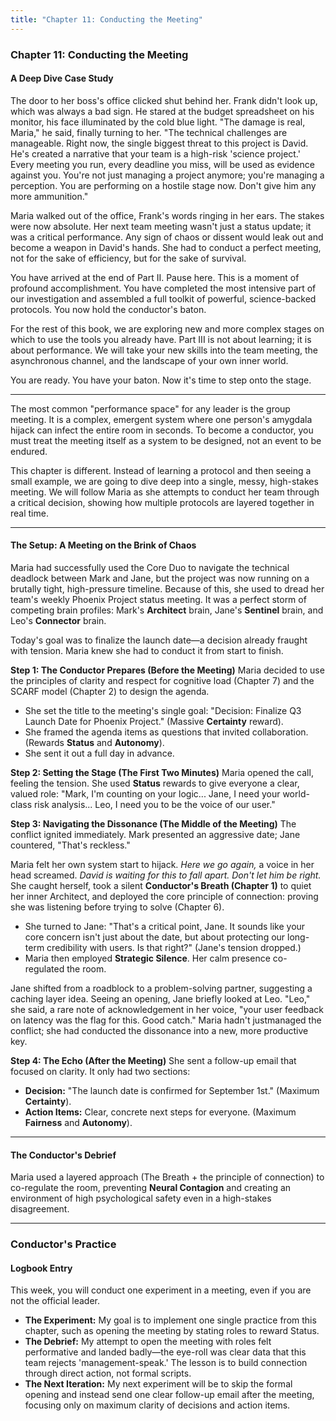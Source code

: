```yaml
---
title: "Chapter 11: Conducting the Meeting"
---
```

### **Chapter 11: Conducting the Meeting**
#### A Deep Dive Case Study

The door to her boss's office clicked shut behind her. Frank didn't look up, which was always a bad sign. He stared at the budget spreadsheet on his monitor, his face illuminated by the cold blue light. "The damage is real, Maria," he said, finally turning to her. "The technical challenges are manageable. Right now, the single biggest threat to this project is David. He's created a narrative that your team is a high-risk 'science project.' Every meeting you run, every deadline you miss, will be used as evidence against you. You're not just managing a project anymore; you're managing a perception. You are performing on a hostile stage now. Don't give him any more ammunition."

Maria walked out of the office, Frank's words ringing in her ears. The stakes were now absolute. Her next team meeting wasn't just a status update; it was a critical performance. Any sign of chaos or dissent would leak out and become a weapon in David's hands. She had to conduct a perfect meeting, not for the sake of efficiency, but for the sake of survival.

You have arrived at the end of Part II. Pause here. This is a moment of profound accomplishment. You have completed the most intensive part of our investigation and assembled a full toolkit of powerful, science-backed protocols. You now hold the conductor's baton.

For the rest of this book, we are exploring new and more complex stages on which to use the tools you already have. Part III is not about learning; it is about performance. We will take your new skills into the team meeting, the asynchronous channel, and the landscape of your own inner world.

You are ready. You have your baton. Now it's time to step onto the stage.

***

The most common "performance space" for any leader is the group meeting. It is a complex, emergent system where one person's amygdala hijack can infect the entire room in seconds. To become a conductor, you must treat the meeting itself as a system to be designed, not an event to be endured.

This chapter is different. Instead of learning a protocol and then seeing a small example, we are going to dive deep into a single, messy, high-stakes meeting. We will follow Maria as she attempts to conduct her team through a critical decision, showing how multiple protocols are layered together in real time.

***

#### **The Setup: A Meeting on the Brink of Chaos**
Maria had successfully used the Core Duo to navigate the technical deadlock between Mark and Jane, but the project was now running on a brutally tight, high-pressure timeline. Because of this, she used to dread her team's weekly Phoenix Project status meeting. It was a perfect storm of competing brain profiles: Mark's **Architect** brain, Jane's **Sentinel** brain, and Leo's **Connector** brain.

Today's goal was to finalize the launch date—a decision already fraught with tension. Maria knew she had to conduct it from start to finish.

**Step 1: The Conductor Prepares (Before the Meeting)**
Maria decided to use the principles of clarity and respect for cognitive load (Chapter 7) and the SCARF model (Chapter 2) to design the agenda.
*   She set the title to the meeting's single goal: "Decision: Finalize Q3 Launch Date for Phoenix Project." (Massive **Certainty** reward).
*   She framed the agenda items as questions that invited collaboration. (Rewards **Status** and **Autonomy**).
*   She sent it out a full day in advance.

**Step 2: Setting the Stage (The First Two Minutes)**
Maria opened the call, feeling the tension. She used **Status** rewards to give everyone a clear, valued role: "Mark, I'm counting on your logic... Jane, I need your world-class risk analysis... Leo, I need you to be the voice of our user."

**Step 3: Navigating the Dissonance (The Middle of the Meeting)**
The conflict ignited immediately. Mark presented an aggressive date; Jane countered, "That's reckless."

Maria felt her own system start to hijack. *Here we go again,* a voice in her head screamed. *David is waiting for this to fall apart. Don't let him be right.* She caught herself, took a silent **Conductor's Breath (Chapter 1)** to quiet her inner Architect, and deployed the core principle of connection: proving she was listening before trying to solve (Chapter 6).

*   She turned to Jane: "That's a critical point, Jane. It sounds like your core concern isn't just about the date, but about protecting our long-term credibility with users. Is that right?" (Jane's tension dropped.)
*   Maria then employed **Strategic Silence**. Her calm presence co-regulated the room.

Jane shifted from a roadblock to a problem-solving partner, suggesting a caching layer idea. Seeing an opening, Jane briefly looked at Leo. "Leo," she said, a rare note of acknowledgement in her voice, "your user feedback on latency was the flag for this. Good catch." Maria hadn't justmanaged the conflict; she had conducted the dissonance into a new, more productive key.

**Step 4: The Echo (After the Meeting)**
She sent a follow-up email that focused on clarity. It only had two sections:
*   **Decision:** "The launch date is confirmed for September 1st." (Maximum **Certainty**).
*   **Action Items:** Clear, concrete next steps for everyone. (Maximum **Fairness** and **Autonomy**).

***

#### **The Conductor's Debrief**
Maria used a layered approach (The Breath + the principle of connection) to co-regulate the room, preventing **Neural Contagion** and creating an environment of high psychological safety even in a high-stakes disagreement.

---
### **Conductor's Practice**

#### **Logbook Entry**
This week, you will conduct one experiment in a meeting, even if you are not the official leader.
*   **The Experiment:** My goal is to implement one single practice from this chapter, such as opening the meeting by stating roles to reward Status.
*   **The Debrief:** My attempt to open the meeting with roles felt performative and landed badly—the eye-roll was clear data that this team rejects 'management-speak.' The lesson is to build connection through direct action, not formal scripts.
*   **The Next Iteration:** My next experiment will be to skip the formal opening and instead send one clear follow-up email after the meeting, focusing only on maximum clarity of decisions and action items.
      